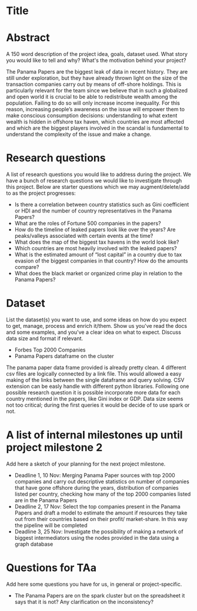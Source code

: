# Title

# Abstract
A 150 word description of the project idea, goals, dataset used. What story you would like to tell and why? What's the motivation behind your project?

The Panama Papers are the biggest leak of data in recent history. They are still under exploration, but they have already thrown light on the size of the transaction companies carry out by means of off-shore holdings. This is particularly relevant for the team since we believe that in such a globalized and open world it is crucial to be able to redistribute wealth among the population. Failing to do so will only increase income inequality. For this reason, increasing people’s awareness on the issue will empower them to make conscious consumption decisions: understanding to what extent wealth is hidden in offshore tax haven, which countries are most affected and which are the biggest players involved in the scandal is fundamental to understand the complexity of the issue and make a change. 


# Research questions
A list of research questions you would like to address during the project. 
We have a bunch of research questions we would like to investigate through this project. Below are starter questions which we may augment/delete/add to as the project progresses:
 - Is there a correlation between country statistics such as Gini coefficient or HDI and the number of country representatives in the Panama Papers?
 - What are the roles of Fortune 500 companies in the papers?
 - How do the timeline of leaked papers look like over the years? Are peaks/valleys associated with certain events at the time?
 - What does the map of the biggest tax havens in the world look like?
 - Which countries are most heavily involved with the leaked papers?
 - What is the estimated amount of “lost capital” in a country due to tax evasion of the biggest companies in that country? How do the amounts compare?
 - What does the black market or organized crime play in relation to the Panama Papers?


# Dataset
List the dataset(s) you want to use, and some ideas on how do you expect to get, manage, process and enrich it/them. Show us you've read the docs and some examples, and you've a clear idea on what to expect. Discuss data size and format if relevant.

 - Forbes Top 2000 Companies
 - Panama Papers dataframe on the cluster
 
The panama paper data frame provided is already pretty clean. 4 different csv files are logically connected by a link file. This would allowed a easy making of the links between the single dataframe and query solving. CSV extension can be easly handle with different python libraries. Following one possible research question it is possible incorporate more data for each country mentioned in the papers, like Gini index or GDP. Data size seems not too critical; during the first queries it would be decide of to use spark or not.


# A list of internal milestones up until project milestone 2
Add here a sketch of your planning for the next project milestone.

 - Deadline 1, 10 Nov: Merging Panama Paper sources with top 2000 companies and carry out descriptive statistics on number of companies that have gone offshore during the years, distribution of companies listed per country, checking how many of the top 2000 companies listed are in the Panama Papers
 - Deadline 2, 17 Nov: Select the top companies present in the Panama Papers and draft a model to estimate the amount if resources they take out from their countries based on their profit/ market-share. In this way the pipeline will be completed
 - Deadline 3, 25 Nov: Investigate the possibility of making a network of biggest intermediators using the nodes provided in the data using a graph database


# Questions for TAa
Add here some questions you have for us, in general or project-specific.

- The Panama Papers are on the spark cluster but on the spreadsheet it says that it is not? Any clarification on the inconsistency? 



